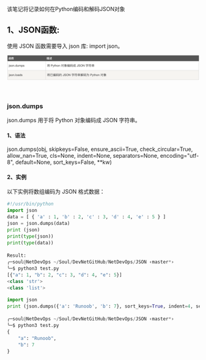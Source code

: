 该笔记将记录如何在Python编码和解码JSON对象

## 1、JSON函数:
使用 JSON 函数需要导入 json 库: import json。

<img alt="PyJSON-74087570.png" src="assets/PyJSON-74087570.png" width="" height="" >

&nbsp;

### json.dumps
json.dumps 用于将 Python 对象编码成 JSON 字符串。

#### 1、语法
json.dumps(obj, skipkeys=False, ensure_ascii=True, check_circular=True, allow_nan=True, cls=None, indent=None, separators=None, encoding="utf-8", default=None, sort_keys=False, **kw)

#### 2、实例
以下实例将数组编码为 JSON 格式数据：

```Python
#!/usr/bin/python
import json
data = [ { 'a' : 1, 'b' : 2, 'c' : 3, 'd' : 4, 'e' : 5 } ]
json = json.dumps(data)
print (json)
print(type(json))
print(type(data))

Result:
╭─soul@NetDevOps ~/Soul/DevNetGitHub/NetDevOps/JSON ‹master*›
╰─$ python3 test.py
[{"a": 1, "b": 2, "c": 3, "d": 4, "e": 5}]
<class 'str'>
<class 'list'>
```

```python
import json
print (json.dumps({'a': 'Runoob', 'b': 7}, sort_keys=True, indent=4, separators=(',', ': ')))

╭─soul@NetDevOps ~/Soul/DevNetGitHub/NetDevOps/JSON ‹master*›
╰─$ python3 test.py
{
    "a": "Runoob",
    "b": 7
}
```
